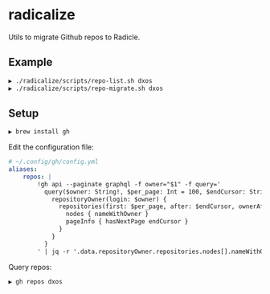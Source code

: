 # radicalize

Utils to migrate Github repos to Radicle.

## Example

```bash
▶ ./radicalize/scripts/repo-list.sh dxos
▶ ./radicalize/scripts/repo-migrate.sh dxos
```

## Setup

```bash
▶ brew install gh
```

Edit the configuration file:

```yml
# ~/.config/gh/config.yml
aliases:
    repos: |
        !gh api --paginate graphql -f owner="$1" -f query='
          query($owner: String!, $per_page: Int = 100, $endCursor: String) {
            repositoryOwner(login: $owner) {
              repositories(first: $per_page, after: $endCursor, ownerAffiliations: OWNER) {
                nodes { nameWithOwner }
                pageInfo { hasNextPage endCursor }
              }
            }
          }
        ' | jq -r '.data.repositoryOwner.repositories.nodes[].nameWithOwner' | sort
```

Query repos:

```bash
▶ gh repos dxos
```
